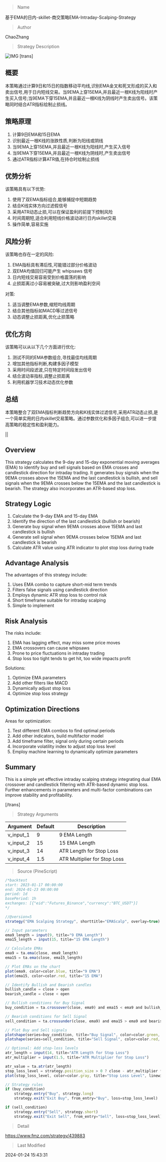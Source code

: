 
> Name

基于EMA的日内-skillet-商交策略EMA-Intraday-Scalping-Strategy

> Author

ChaoZhang

> Strategy Description

![IMG](https://www.fmz.com/upload/asset/19676937f6d8dae99f8.png)
 [trans]
## 概要

本策略通过计算9日和15日的指数移动平均线,识别EMA金叉和死叉形成的买入和卖出信号,用于日内短线交易。当9EMA上穿15EMA,并且最近一根K线为阳线时产生买入信号;当9EMA下穿15EMA,并且最近一根K线为阴线时产生卖出信号。该策略同时结合ATR指标绘制止损线。

## 策略原理

1. 计算9日EMA和15日EMA
2. 识别最近一根K线的涨跌性质,判断为阳线或阴线
3. 当9EMA上穿15EMA,并且最近一根K线为阳线时,产生买入信号
4. 当9EMA下穿15EMA,并且最近一根K线为阴线时,产生卖出信号  
5. 通过ATR指标计算ATR值,在持仓时绘制止损线

## 优势分析

该策略具有以下优势:

1. 使用了双EMA指标组合,能够捕捉中短期趋势
2. 结合K线实体方向过滤假信号
3. 采用ATR动态止损,可以在保证盈利的前提下控制风险
4. 时间周期短,适合利用短线价格波动进行日内skillet交易
5. 操作简单,容易实施

## 风险分析

该策略也存在一定的风险:  

1. EMA指标具有滞后性,可能错过部分价格波动  
2. 双EMA均值回归可能产生 whipsaws 信号
3. 日内短线交易容易受到价格震荡的影响  
4. 止损距离过小容易被突破,过大则影响盈利空间

对策:

1. 适当调整EMA参数,缩短均线周期
2. 结合其他指标如MACD等过滤信号
3. 动态调整止损距离,优化止损策略

## 优化方向  

该策略可以从以下几个方面进行优化:

1. 测试不同的EMA参数组合,寻找最佳均线周期
2. 增加其他指标判断,构建多因子模型
3. 采用时间段滤波,只在特定时间段发出信号
4. 结合波动率指标,调整止损距离
5. 利用机器学习技术动态优化参数

## 总结

本策略整合了双EMA指标判断趋势方向和K线实体过滤信号,采用ATR动态止损,是一个简单实用的日内skillet交易策略。通过参数优化和多因子组合,可以进一步提高策略的稳定性和盈利能力。

||

## Overview

This strategy calculates the 9-day and 15-day exponential moving averages (EMA) to identify buy and sell signals based on EMA crosses and candlestick direction for intraday trading. It generates buy signals when the 9EMA crosses above the 15EMA and the last candlestick is bullish, and sell signals when the 9EMA crosses below the 15EMA and the last candlestick is bearish. The strategy also incorporates an ATR-based stop loss.  

## Strategy Logic

1. Calculate the 9-day EMA and 15-day EMA
2. Identify the direction of the last candlestick (bullish or bearish)
3. Generate buy signal when 9EMA crosses above 15EMA and last candlestick is bullish 
4. Generate sell signal when 9EMA crosses below 15EMA and last candlestick is bearish
5. Calculate ATR value using ATR indicator to plot stop loss during trade

## Advantage Analysis 

The advantages of this strategy include:

1. Uses EMA combo to capture short-mid term trends  
2. Filters false signals using candlestick direction
3. Employs dynamic ATR stop loss to control risk
4. Short timeframe suitable for intraday scalping  
5. Simple to implement  

## Risk Analysis

The risks include:

1. EMA has lagging effect, may miss some price moves
2. EMA crossovers can cause whipsaws
3. Prone to price fluctuations in intraday trading
4. Stop loss too tight tends to get hit, too wide impacts profit  

Solutions:

1. Optimize EMA parameters  
2. Add other filters like MACD
3. Dynamically adjust stop loss  
4. Optimize stop loss strategy

## Optimization Directions

Areas for optimization:

1. Test different EMA combos to find optimal periods  
2. Add other indicators, build multifactor model
3. Add timeframe filter, signal only during certain periods
4. Incorporate volatility index to adjust stop loss level  
5. Employ machine learning to dynamically optimize parameters

## Summary
This is a simple yet effective intraday scalping strategy integrating dual EMA crossover and candlestick filtering with ATR-based dynamic stop loss. Further enhancements in parameters and multi-factor combinations can improve stability and profitability.  

[/trans]

> Strategy Arguments



|Argument|Default|Description|
|----|----|----|
|v_input_1|9|9 EMA Length|
|v_input_2|15|15 EMA Length|
|v_input_3|14|ATR Length for Stop Loss|
|v_input_4|1.5|ATR Multiplier for Stop Loss|


> Source (PineScript)

``` javascript
/*backtest
start: 2023-01-17 00:00:00
end: 2024-01-23 00:00:00
period: 1d
basePeriod: 1h
exchanges: [{"eid":"Futures_Binance","currency":"BTC_USDT"}]
*/

//@version=5
strategy("EMA Scalping Strategy", shorttitle="EMAScalp", overlay=true)

// Input parameters
ema9_length = input(9, title="9 EMA Length")
ema15_length = input(15, title="15 EMA Length")

// Calculate EMAs
ema9 = ta.ema(close, ema9_length)
ema15 = ta.ema(close, ema15_length)

// Plot EMAs on the chart
plot(ema9, color=color.blue, title="9 EMA")
plot(ema15, color=color.red, title="15 EMA")

// Identify Bullish and Bearish candles
bullish_candle = close > open
bearish_candle = close < open

// Bullish conditions for Buy Signal
buy_condition = ta.crossover(close, ema9) and ema15 < ema9 and bullish_candle

// Bearish conditions for Sell Signal
sell_condition = ta.crossunder(close, ema9) and ema15 > ema9 and bearish_candle

// Plot Buy and Sell signals
plotshape(series=buy_condition, title="Buy Signal", color=color.green, style=shape.triangleup, location=location.belowbar)
plotshape(series=sell_condition, title="Sell Signal", color=color.red, style=shape.triangledown, location=location.abovebar)

// Optional: Add stop-loss levels
atr_length = input(14, title="ATR Length for Stop Loss")
atr_multiplier = input(1.5, title="ATR Multiplier for Stop Loss")

atr_value = ta.atr(atr_length)
stop_loss_level = strategy.position_size > 0 ? close - atr_multiplier * atr_value : close + atr_multiplier * atr_value
plot(stop_loss_level, color=color.gray, title="Stop Loss Level", linewidth=2)

// Strategy rules
if (buy_condition)
    strategy.entry("Buy", strategy.long)
    strategy.exit("Exit Buy", from_entry="Buy", loss=stop_loss_level)

if (sell_condition)
    strategy.entry("Sell", strategy.short)
    strategy.exit("Exit Sell", from_entry="Sell", loss=stop_loss_level)

```

> Detail

https://www.fmz.com/strategy/439883

> Last Modified

2024-01-24 15:43:31
